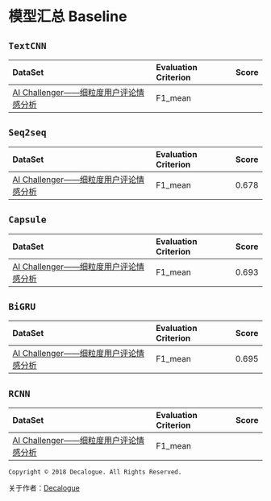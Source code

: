 # 模型汇总 Baseline

## `TextCNN`

DataSet | Evaluation Criterion | Score
:------- | :----- | :----:
[AI Challenger——细粒度用户评论情感分析](https://challenger.ai/competition/fsauor2018) | F1_mean |


## `Seq2seq`

DataSet | Evaluation Criterion | Score
:------- | :----- | :----:
[AI Challenger——细粒度用户评论情感分析](https://challenger.ai/competition/fsauor2018) | F1_mean | 0.678


## `Capsule`

DataSet | Evaluation Criterion | Score
:------- | :----- | :----:
[AI Challenger——细粒度用户评论情感分析](https://challenger.ai/competition/fsauor2018) | F1_mean | 0.693


## `BiGRU`

DataSet | Evaluation Criterion | Score
:------- | :----- | :----:
[AI Challenger——细粒度用户评论情感分析](https://challenger.ai/competition/fsauor2018) | F1_mean | 0.695


## `RCNN`

DataSet | Evaluation Criterion | Score
:------- | :----- | :----:
[AI Challenger——细粒度用户评论情感分析](https://challenger.ai/competition/fsauor2018) | F1_mean |



`Copyright © 2018 Decalogue. All Rights Reserved.`

关于作者：[Decalogue]()
